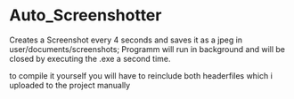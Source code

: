 # Auto_Screenshotter
Creates a Screenshot every 4 seconds and saves it as a jpeg in user/documents/screenshots; Programm will run in background and will be closed by executing the .exe a second time.

to compile it yourself you will have to reinclude both headerfiles which i uploaded to the project manually
